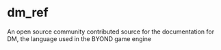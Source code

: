 # dm_ref
An open source community contributed source for the documentation for DM, the language used in the BYOND game engine
